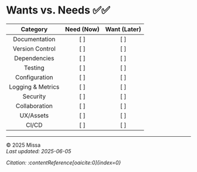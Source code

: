 # Wants vs. Needs ✅✅

|      Category     | **Need (Now)** | **Want (Later)** |
|:-----------------:|:--------------:|:----------------:|
| Documentation     |      [  ]      |       [  ]       |
| Version Control   |      [  ]      |       [  ]       |
| Dependencies      |      [  ]      |       [  ]       |
| Testing           |      [  ]      |       [  ]       |
| Configuration     |      [  ]      |       [  ]       |
| Logging & Metrics |      [  ]      |       [  ]       |
| Security          |      [  ]      |       [  ]       |
| Collaboration     |      [  ]      |       [  ]       |
| UX/Assets         |      [  ]      |       [  ]       |
| CI/CD             |      [  ]      |       [  ]       |

---

© 2025 Missa  
_Last updated: 2025-06-05_

_Citation: :contentReference[oaicite:0]{index=0}_  
